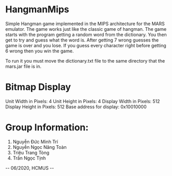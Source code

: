 # HangmanMips

Simple Hangman game implemented in the MIPS architecture for the MARS emulator. The game works just like the classic game of hangman. The game starts with the program getting a random word from the dictionary. You then get to try and guess what the word is. After getting 7 wrong guesses the game is over and you lose. If you guess every character right before getting 6 wrong then you win the game.

To run it you must move the dictionary.txt file to the same directory that the mars.jar file is in.

# Bitmap Display
Unit Width in Pixels: 4
Unit Height in Pixels: 4
Display Width in Pixels: 512
Display Height in Pixels: 512
Base address for display: 0x10010000

# Group Information:
1. Nguyễn Đức Minh Trí
2. Nguyễn Ngọc Năng Toàn
3. Triệu Trang Tòng
4. Trần Ngọc Tịnh

-- 06/2020, HCMUS --
